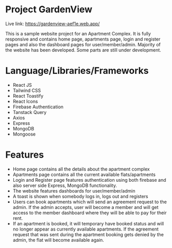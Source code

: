 # Project GardenView

Live link: https://gardenview-aef1e.web.app/

This is a sample website project for an Apartment Complex. It is fully responsive and contains home page, apartments page, login and register pages and also the dashboard pages for user/member/admin. Majority of the website has been developed. Some parts are still under development.

# Language/Libraries/Frameworks

- React JS
- Tailwind CSS
- React Toastify
- React Icons
- Firebase Authentication
- Tanstack Query
- Axios
- Express
- MongoDB
- Mongoose

# Features

- Home page contains all the details about the apartment complex
- Apartments page contains all the current available flats/apartments
- Login and Register page features authentication using both firebase and also server side Express, MongoDB functionality.
- The website features dashboards for user/member/admin
- A toast is shown when somebody logs in, logs out and registers
- Users can book apartments which will send an agreement request to the admin. If the admin accepts, user will become a member and will get access to the member dashboard where they will be able to pay for their rent.
- If an apartment is booked, it will temporary have booked status and will no longer appear as currently available apartments. If the agreement request that was sent during the apartment booking gets denied by the admin, the flat will become available again.

